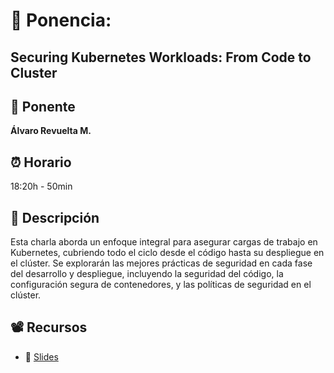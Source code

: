 # 📌 Ponencia:
## Securing Kubernetes Workloads: From Code to Cluster

## 👤 Ponente
**Álvaro Revuelta M.**

## ⏰ Horario
18:20h - 50min

## 📄 Descripción
Esta charla aborda un enfoque integral para asegurar cargas de trabajo en Kubernetes, cubriendo todo el ciclo desde el código hasta su despliegue en el clúster. Se explorarán las mejores prácticas de seguridad en cada fase del desarrollo y despliegue, incluyendo la seguridad del código, la configuración segura de contenedores, y las políticas de seguridad en el clúster.

## 📽 Recursos
- 🎤 [Slides](https://github.com/Asoc-Hacker-Dreams/eventos/tree/xops2024/2024/xops/Ponencia-8/SciLifeLab___Xops-3.pdf)
